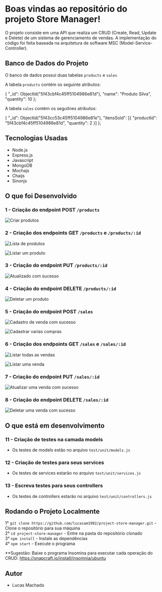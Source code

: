# Boas vindas ao repositório do projeto Store Manager!

O projeto consiste em uma API que realiza um CRUD (Create, Read, Update e Delete) de um sistema de gerenciamento de vendas. A implementação do código foi feita baseada na arquitetura de software MSC (Model-Service-Controller).

## Banco de Dados do Projeto

 O banco de dados possui duas tabelas `products` e `sales`<br />
 
 A tabela `products` contém os seguinte atributos:
  
  {
    "_id": ObjectId("5f43cbf4c45ff5104986e81d"), 
    "name": "Produto Silva", "quantity": 10 
  }; <br />
 
 A tabela `sales` contém os seguitnes atributos: 
  
  {
   "_id": ObjectId("5f43cc53c45ff5104986e81e"),
   "itensSold": [{ "productId": "5f43cbf4c45ff5104986e81d", "quantity": 2 }]
  };

## Tecnologias Usadas

- Node.js 
- Express.js
- Javascript
- MongoDB
- Mochajs
- Chaijs
- Sinonjs

## O que foi Desenvolvido

### 1 - Criação do endpoint POST `/products`

![Criar produtos](./public/criarProdutos.png)

### 2 - Criação dos endpoints GET `/products` e `/products/:id`

![Lista de produtos](./public/listadeprodutos.png)

![Listar um produto](./public/produtoespecifico.png)

### 3 - Criação do endpoint PUT `/products/:id`

![Atualizado com sucesso](./public/atualizarcomsucesso.png)

### 4 - Criação do endpoint DELETE `/products/:id`

![Deletar um produto](./public/deletarumproduto.png)

### 5 - Criação do endpoint POST `/sales`

![Cadastro de venda com sucesso](./public/cadastrodevendacomsucesso.png)

![Cadastrar varias compras](./public/variascompras.png)

### 6 - Criação dos endpoints GET `/sales` e `/sales/:id`

![Listar todas as vendas](./public/todasvendas.png)

![Listar uma venda](./public/listaumavenda.png)

### 7 - Criação do endpoint PUT `/sales/:id`

![Atualizar uma venda com sucesso](./public/atualizarvendacomsucesso.png)

### 8 - Criação do endpoint DELETE `/sales/:id`

![Deletar uma venda com sucesso](./public/deletarumavendacomsucesso.png)

## O que está em desenvolvimento

### 11 - Criação de testes na camada models

- Os testes de models estão no arquivo `test/unit/models.js`

### 12 - Criação de testes para seus services

- Os testes de services estarão no arquivo `test/unit/services.js`

### 13 - Escreva testes para seus controllers

- Os testes de controllers estarão no arquivo `test/unit/controllers.js`

## Rodando o Projeto Localmente

1° `git clone https://github.com/lucasam1992/project-store-manager.git` - Clone o repositório para sua máquina <br />
2° `cd project-store-manager` - Entre na pasta do repositório clonado <br />
3° `npm install` - Instale as dependências <br />
4° `npm start` - Execute o programa <br />

**Sugestão: Baixe o programa Insomina para executar cada operação do CRUD:
https://snapcraft.io/install/insomnia/ubuntu

## Autor

- Lucas Machado

